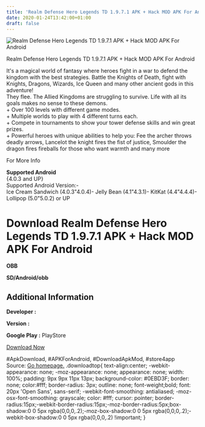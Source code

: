 ```yaml
---
title: 'Realm Defense Hero Legends TD 1.9.7.1 APK + Hack MOD APK For Android'
date: 2020-01-24T13:42:00+01:00
draft: false
---
```


![Realm Defense Hero Legends TD 1.9.7.1 APK + Hack MOD APK For Android](https://i0.wp.com/apkhome.net/wp-content/uploads/2017/11/Realm-Defense-Hero-Legends-TD-1.9.7.1.png "Realm Defense Hero Legends TD 1.9.7.1 APK + Hack MOD APK For Android")

  

Realm Defense Hero Legends TD 1.9.7.1 APK + Hack MOD APK For Android

It's a magical world of fantasy where heroes fight in a war to defend the kingdom with the best strategies. Battle the Knights of Death, fight with Knights, Dragons, Wizards, Ice Queen and many other ancient gods in this adventure!  
They flee. The Allied Kingdoms are struggling to survive. Life with all its goals makes no sense to these demons.  
\+ Over 100 levels with different game modes.  
\+ Multiple worlds to play with 4 different turns each.  
\+ Compete in tournaments to show your tower defense skills and win great prizes.  
\+ Powerful heroes with unique abilities to help you: Fee the archer throws deadly arrows, Lancelot the knight fires the fist of justice, Smoulder the dragon fires fireballs for those who want warmth and many more

For More Info

**Supported Android**  
{4.0.3 and UP}  
Supported Android Version:-  
Ice Cream Sandwich (4.0.3"4.0.4)- Jelly Bean (4.1"4.3.1)- KitKat (4.4"4.4.4)- Lollipop (5.0"5.0.2) or UP

Download Realm Defense Hero Legends TD 1.9.7.1 APK + Hack MOD APK For Android
=============================================================================

**OBB**

**SD/Android/obb**

Additional Information
----------------------

**Developer :**

**Version :**

**Google Play :** PlayStore

  

[Download Now](https://store4app.co/post/realm-defense-hero-legends-td-1-9-7-1-apk-hack-mod-apk-for-android_1573671674)

  
#ApkDownload, #APKForAndroid, #DownloadApkMod, #store4app  
Source: [Go homepage.](https://store4app.co/post/realm-defense-hero-legends-td-1-9-7-1-apk-hack-mod-apk-for-android_1573671674) .downloadtop{ text-align:center; -webkit-appearance: none; -moz-appearance: none; appearance: none; width: 100%; padding: 9px 9px 11px 13px; background-color: #0EBD3F; border: none; color:#fff; border-radius: 3px; outline: none; font-weight;bold; font: 20px 'Open Sans', sans-serif; -webkit-font-smoothing: antialiased; -moz-osx-font-smoothing: grayscale; color: #fff; cursor: pointer; border-radius:15px;-webkit-border-radius:15px;-moz-border-radius:5px;box-shadow:0 0 5px rgba(0,0,0,.2);-moz-box-shadow:0 0 5px rgba(0,0,0,.2);-webkit-box-shadow:0 0 5px rgba(0,0,0,.2) !important; }